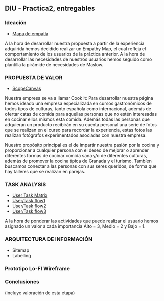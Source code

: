 ## DIU - Practica2, entregables

### Ideación 
* [Mapa de empatía](EmpathyMap.pdf)

A la hora de desarrollar nuestra propuesta a partir de la experiencia adquirida hemos decidido realizar un Empathy Map, el cual refleja el comportamiento de los  usuarios de la
práctica anterior.
  A la hora de desarrollar las necesidades de nuestros usuarios hemos seguido como plantilla la pirámide de necesidades de Maslow.



### PROPUESTA DE VALOR
* [ScopeCanvas](ScopeCanvas.png)

Nuestra empresa se va a llamar Cook it: Para desarrollar nuestra página hemos ideado una empresa especializada en cursos gastronómicos de todos tipos de culturas, tanto española como internacional, además de ofertar catas de comida para aquellas personas que no estén interesadas en cocinar ellos mismos esta comida. Además todas las personas que adquieran un producto recibirán en su cuenta personal una serie de fotos que se realizan en el curso para recordar la experiencia, estas fotos las realizan fotógrafos experimentados asociadas con nuestra empresa.

Nuestro propósito principal es el de impartir nuestra pasión por la cocina y proporcionar a cualquier persona con el deseo de  mejorar o aprender diferentes formas de cocinar comida sana y/o de diferentes culturas, además de promover la cocina típica de Granada y el turismo. Tambíen buscamos conectar a las personas con sus seres queridos, de forma que hay talleres que se realizan en parejas.



### TASK ANALYSIS

* [User Task Matrix](UserTaskMatrix.pdf)
* [User/Task flow1](UserFlow_AYUDA.png)
* [User/Task flow2](UserFlow_CREARCUENTA.png)
* [User/Task flow3](UserFlow_HORARIO.png)
  
A la hora de ponderar las actividades que puede realizar el usuario hemos asignado un valor a cada importancia Alto = 3, Medio = 2 y Bajo = 1.


### ARQUITECTURA DE INFORMACIÓN

* Sitemap 
* Labelling 


### Prototipo Lo-FI Wireframe 


### Conclusiones  
(incluye valoración de esta etapa)
